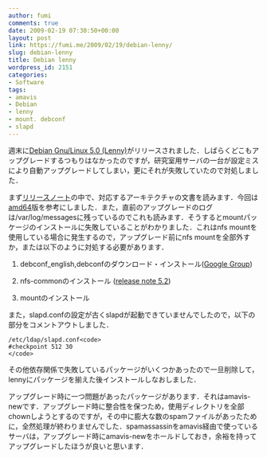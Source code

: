 ```yaml
---
author: fumi
comments: true
date: 2009-02-19 07:30:50+00:00
layout: post
link: https://fumi.me/2009/02/19/debian-lenny/
slug: debian-lenny
title: Debian lenny
wordpress_id: 2151
categories:
- Software
tags:
- amavis
- Debian
- lenny
- mount. debconf
- slapd
---
```


週末に[Debian Gnu/Linux 5.0 (Lenny)](http://www.debian.org/releases/lenny/)がリリースされました．しばらくどこもアップグレードするつもりはなかったのですが，研究室用サーバの一台が設定ミスにより自動アップグレードしてしまい，更にそれが失敗していたので対処しました．




まず[リリースノート](http://www.debian.org/releases/lenny/releasenotes)の中で、対応するアーキテクチャの文書を読みます．今回は[amd64](http://www.debian.org/releases/lenny/amd64/release-notes/index.ja.html)版を参考にしました．また，直前のアップグレードのログは/var/log/messagesに残っているのでこれも読みます．そうするとmountパッケージのインストールに失敗していることがわかりました．これはnfs mountを使用している場合に発生するので，アップグレード前にnfs mountを全部外すか，または以下のように対処する必要があります．







  1. debconf_english,debconfのダウンロード・インストール([Google Group](http://groups.google.com/group/alt.os.linux.debian/browse_thread/thread/3944b8470cd4ecea))


  2. nfs-commonのインストール ([release note 5.2](http://www.debian.org/releases/lenny/amd64/release-notes/ch-information.ja.html#nfs-common))


  3. mountのインストール




また，slapd.confの設定が古くslapdが起動できていませんでしたので，以下の部分をコメントアウトしました．



    
    /etc/ldap/slapd.conf<code>
    #checkpoint 512 30
    </code>




その他依存関係で失敗しているパッケージがいくつかあったので一旦削除して，lennyにパッケージを揃えた後インストールしなおしました．




アップグレード時に一つ問題があったパッケージがあります．それはamavis-newです．アップグレード時に整合性を保つため，使用ディレクトリを全部chownしようとするのですが，その中に膨大な数のspamファイルがあったために，全然処理が終わりませんでした．spamassassinをamavis経由で使っているサーバは，アップグレード時にamavis-newをホールドしておき，余裕を持ってアップグレードしたほうが良いと思います．
